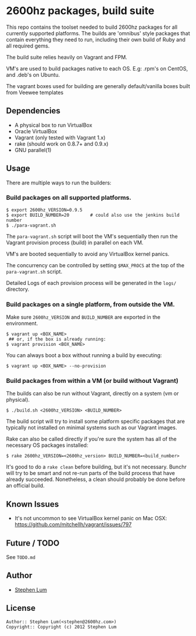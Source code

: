 2600hz packages, build suite
===========================

This repo contains the toolset needed to build 2600hz packages for all 
currently supported platforms. The builds are 'omnibus' style packages
that contain everything they need to run, including their own build of Ruby
and all required gems. 

The build suite relies heavily on Vagrant and FPM. 

VM's are used to build packages native to each OS. E.g: .rpm's on CentOS, and 
.deb's on Ubuntu. 

The vagrant boxes used for building are generally default/vanilla boxes built
from Veewee templates

Dependencies
------------

- A physical box to run VirtualBox
- Oracle VirtualBox
- Vagrant (only tested with Vagrant 1.x)
- rake (should work on 0.8.7+ and 0.9.x)
- GNU parallel(1)

Usage
-----

There are multiple ways to run the builders:

### Build packages on all supported platforms.

```
$ export 2600hz_VERSION=0.9.5
$ export BUILD_NUMBER=20        # could also use the jenkins build number
$ ./para-vagrant.sh
```

The `para-vagrant.sh` script will boot the VM's sequentially then run the 
Vagrant provision process (build) in parallel on each VM.

VM's are booted sequentially to avoid any VirtualBox kernel panics.

The concurrency can be controlled by setting `$MAX_PROCS` at the top of the
`para-vagrant.sh` script.

Detailed Logs of each provision process will be generated in the `logs/` 
directory.

### Build packages on a single platform, from outside the VM.

Make sure `2600hz_VERSION` and `BUILD_NUMBER` are exported in the environment.

```
$ vagrant up <BOX_NAME>
 ## or, if the box is already running:
$ vagrant provision <BOX_NAME>
```

You can always boot a box without running a build by executing:

```
$ vagrant up <BOX_NAME> --no-provision
```

### Build packages from within a VM (or build without Vagrant)

The builds can also be run without Vagrant, directly on a system (vm or
physical).

```
$ ./build.sh <2600hz_VERSION> <BUILD_NUMBER>
```

The build script will try to install some platform specific packages that 
are typically not installed on minimal systems such as our Vagrant images.

Rake can also be called directly if you're sure the system has all of the
necessary OS packages installed:

```
$ rake 2600hz_VERSION=<2600hz_version> BUILD_NUMBER=<build_number>
```

It's good to do a `rake clean` before building, but it's not necessary. Bunchr
will try to be smart and not re-run parts of the build process that have already
succeeded. Nonetheless, a clean should probably be done before an official
build.

Known Issues
-------------

* It's not uncommon to see VirtualBox kernel panic on Mac OSX:
  https://github.com/mitchellh/vagrant/issues/797

Future / TODO
-------------

See `TODO.md`

Author
------

* [Stephen Lum](https://twitter.com/steve_lum) 

License
-------

    Author:: Stephen Lum(<stephen@2600hz.com>)
    Copyright:: Copyright (c) 2012 Stephen Lum


